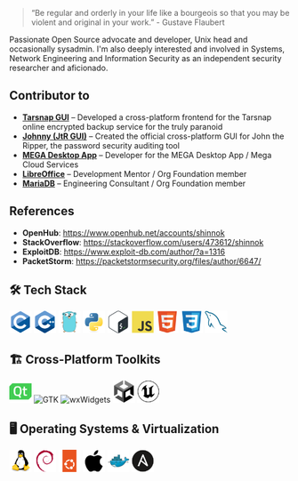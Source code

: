 > “Be regular and orderly in your life like a bourgeois so that you may be violent and original in your work.” - Gustave Flaubert

Passionate Open Source advocate and developer, Unix head and occasionally sysadmin. I'm also deeply interested and involved in Systems, Network Engineering and Information Security as an independent security researcher and aficionado.

## Contributor to
- **[Tarsnap GUI](https://github.com/Tarsnap/tarsnap-gui)** – Developed a cross-platform frontend for the Tarsnap online encrypted backup service for the truly paranoid
- **[Johnny (JtR GUI)](https://github.com/openwall/johnny)** – Created the official cross-platform GUI for John the Ripper, the password security auditing tool
- **[MEGA Desktop App](https://github.com/meganz/MEGAsync)** – Developer for the MEGA Desktop App / Mega Cloud Services
- **[LibreOffice](https://www.libreoffice.org/)** – Development Mentor / Org Foundation member
- **[MariaDB](https://www.mariadb.org/)** – Engineering Consultant / Org Foundation member

## References

- **OpenHub**: https://www.openhub.net/accounts/shinnok
- **StackOverflow**: https://stackoverflow.com/users/473612/shinnok
- **ExploitDB**: https://www.exploit-db.com/author/?a=1316
- **PacketStorm**: https://packetstormsecurity.org/files/author/6647/

## 🛠 Tech Stack
<p align="left">
  <img src="https://github.com/devicons/devicon/blob/master/icons/c/c-original.svg" alt="C language" title="C language" width="40" height="40"/> 
  <img src="https://github.com/devicons/devicon/blob/master/icons/cplusplus/cplusplus-original.svg" alt="C++ language" title="C++ language" width="40" height="40"/> 
  <img src="https://github.com/devicons/devicon/blob/master/icons/go/go-original.svg" alt="Go language" title="Go language" width="40" height="40"/>
  <img src="https://github.com/devicons/devicon/blob/master/icons/python/python-original.svg" alt="Python language" title="Python language" width="40" height="40"/> 
  <img src="https://github.com/devicons/devicon/blob/master/icons/bash/bash-original.svg" alt="Bash scripting" title="Bash scripting" width="40" height="40"/>
  <img src="https://github.com/devicons/devicon/blob/master/icons/javascript/javascript-original.svg" alt="JavaScript" title="JavaScript" width="40" height="40"/>
  <img src="https://github.com/devicons/devicon/blob/master/icons/html5/html5-original.svg" alt="HTML5" title="HTML5" width="40" height="40"/>
  <img src="https://github.com/devicons/devicon/blob/master/icons/css3/css3-original.svg" alt="CSS3" title="CSS3" width="40" height="40"/>
  <img src="https://github.com/devicons/devicon/blob/master/icons/mysql/mysql-original.svg" alt="SQL query" title="SQL query" width="40" height="40"/>
</p>

## 🏗️ Cross-Platform Toolkits
<p align="left">
  <img src="https://github.com/devicons/devicon/blob/master/icons/qt/qt-original.svg" alt="Qt" title="Qt" width="40" height="40"/>
  <img src="https://upload.wikimedia.org/wikipedia/commons/7/71/GTK_logo.svg" alt="GTK" title="GTK" width="40" height="40"/>
  <img src="https://upload.wikimedia.org/wikipedia/commons/b/bb/WxWidgets.svg" alt="wxWidgets" title="wxWidgets" width="40" height="40"/>
  <img src="https://github.com/devicons/devicon/blob/master/icons/unity/unity-original.svg" alt="Unity" title="Unity" width="40" height="40"/>
  <img src="https://github.com/devicons/devicon/blob/master/icons/unrealengine/unrealengine-original.svg" alt="Unreal Engine" title="Unreal Engine" width="40" height="40"/>
</p>

## 🖥️ Operating Systems & Virtualization
<p align="left">
  <img src="https://github.com/devicons/devicon/blob/master/icons/linux/linux-original.svg" alt="Linux" title="Linux" width="40" height="40"/> 
  <img src="https://github.com/devicons/devicon/blob/master/icons/debian/debian-original.svg" alt="Debian" title="Debian" width="40" height="40"/>
  <img src="https://github.com/devicons/devicon/blob/master/icons/ubuntu/ubuntu-original.svg" alt="Ubuntu" title="Ubuntu" width="40" height="40"/>
  <img src="https://github.com/devicons/devicon/blob/master/icons/apple/apple-original.svg" alt="macOS" title="macOS" width="40" height="40"/>
  <img src="https://github.com/devicons/devicon/blob/master/icons/docker/docker-original.svg" alt="Docker" title="Docker" width="40" height="40"/> 
  <img src="https://github.com/devicons/devicon/blob/master/icons/ansible/ansible-original.svg" alt="Ansible" title="Ansible" width="40" height="40"/> 
</p>



